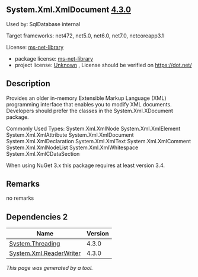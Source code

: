 System.Xml.XmlDocument [4.3.0](https://www.nuget.org/packages/System.Xml.XmlDocument/4.3.0)
--------------------

Used by: SqlDatabase internal

Target frameworks: net472, net5.0, net6.0, net7.0, netcoreapp3.1

License: [ms-net-library](../../../../licenses/ms-net-library) 

- package license: [ms-net-library](http://go.microsoft.com/fwlink/?LinkId=329770) 
- project license: [Unknown](https://dot.net/) , License should be verified on https://dot.net/

Description
-----------
Provides an older in-memory Extensible Markup Language (XML) programming interface that enables you to modify XML documents. Developers should prefer the classes in the System.Xml.XDocument package.

Commonly Used Types:
System.Xml.XmlNode
System.Xml.XmlElement
System.Xml.XmlAttribute
System.Xml.XmlDocument
System.Xml.XmlDeclaration
System.Xml.XmlText
System.Xml.XmlComment
System.Xml.XmlNodeList
System.Xml.XmlWhitespace
System.Xml.XmlCDataSection
 
When using NuGet 3.x this package requires at least version 3.4.

Remarks
-----------
no remarks


Dependencies 2
-----------

|Name|Version|
|----------|:----|
|[System.Threading](../../../../packages/nuget.org/system.threading/4.3.0)|4.3.0|
|[System.Xml.ReaderWriter](../../../../packages/nuget.org/system.xml.readerwriter/4.3.0)|4.3.0|

*This page was generated by a tool.*